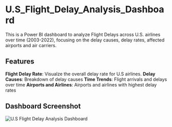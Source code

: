 # U.S_Flight_Delay_Analysis_Dashboard
This is a Power BI dashboard to analyze Flight Delays across U.S. airlines over time (2003-2022), focusing on the delay causes, delay rates, affected airports and air carriers. 

## Features
**Flight Delay Rate**: Visualze the overall delay rate for U.S airlines.
**Delay Causes**: Breakdown of delay causes
**Time Trends**: Flight arrivals and delays over time
**Airports and Airlines**: Airports and airlines with highest delay rates

## Dashboard Screenshot
![U.S Flight Delay Analysis Dashboard]()
